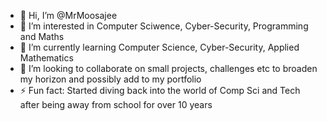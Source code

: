 - 👋 Hi, I’m @MrMoosajee
- 👀 I’m interested in Computer Sciwence, Cyber-Security, Programming and Maths
- 🌱 I’m currently learning Computer Science, Cyber-Security, Applied Mathematics
- 💞️ I’m looking to collaborate on small projects, challenges etc to broaden my horizon and possibly add to my portfolio
- ⚡ Fun fact: Started diving back into the world of Comp Sci and Tech after being away from school for over 10 years

<!---
MrMoosajee/MrMoosajee is a ✨ special ✨ repository because its `README.md` (this file) appears on your GitHub profile.
You can click the Preview link to take a look at your changes.
--->
